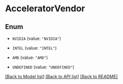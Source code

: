 # AcceleratorVendor

## Enum


* `NVIDIA` (value: `"NVIDIA"`)

* `INTEL` (value: `"INTEL"`)

* `AMD` (value: `"AMD"`)

* `UNDEFINED` (value: `"UNDEFINED"`)


[[Back to Model list]](../README.md#documentation-for-models) [[Back to API list]](../README.md#documentation-for-api-endpoints) [[Back to README]](../README.md)


